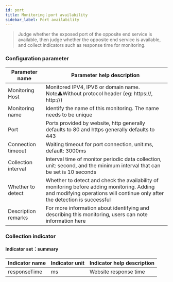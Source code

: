 ```yaml
---
id: port  
title: Monitoring：port availability      
sidebar_label: Port availability    
---
```


> Judge whether the exposed port of the opposite end service is available, then judge whether the opposite end service is available, and collect indicators such as response time for monitoring.

### Configuration parameter   

| Parameter name      | Parameter help description |
| ----------- | ----------- |
| Monitoring Host     | Monitored IPV4, IPV6 or domain name. Note⚠️Without protocol header (eg: https://, http://) |
| Monitoring name     | Identify the name of this monitoring. The name needs to be unique |
| Port        | Ports provided by website, http generally defaults to 80 and https generally defaults to 443 |
| Connection timeout | Waiting timeout for port connection, unit:ms, default: 3000ms |
| Collection interval   | Interval time of monitor periodic data collection, unit: second, and the minimum interval that can be set is 10 seconds |
| Whether to detect    | Whether to detect and check the availability of monitoring before adding monitoring. Adding and modifying operations will continue only after the detection is successful |
| Description remarks    | For more information about identifying and describing this monitoring, users can note information here |

### Collection indicator

#### Indicator set：summary

| Indicator name      | Indicator unit | Indicator help description |
| ----------- | ----------- | ----------- |
| responseTime   | ms | Website response time |



